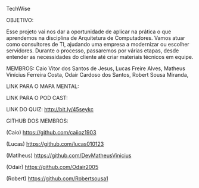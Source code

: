 TechWise

OBJETIVO:

Esse projeto vai nos dar a oportunidade de aplicar na prática o que aprendemos na disciplina de Arquitetura de Computadores.
Vamos atuar como consultores de TI, ajudando uma empresa a modernizar ou escolher servidores.
Durante o processo, passaremos por várias etapas, desde entender as necessidades do cliente até criar materiais técnicos em equipe.

MEMBROS:
Caio Vitor dos Santos de Jesus,
Lucas Freire Alves,
Matheus Vinícius Ferreira Costa,
Odair Cardoso dos Santos,
Robert Sousa Miranda,

LINK PARA O MAPA MENTAL:

LINK PARA O POD CAST:

LINK DO QUIZ:
http://bit.ly/45seykc
 
GITHUB DOS MEMBROS:

(Caio) https://github.com/caiioz1903

(Lucas) https://github.com/lucas010123

(Matlheus) https://github.com/DevMatheusVinicius

(Odair) https://github.com/Odair2005

(Robert) https://github.com/Robertsousa1



